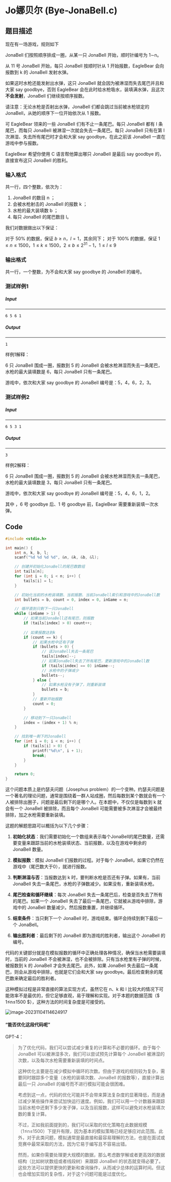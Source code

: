 # Jo娜贝尔 (Bye-JonaBell.c)

## 题目描述

现在有一场游戏，规则如下

JonaBell 们按照顺序排成一圈，从某一只 JonaBell 开始，顺时针编号为 1∼n。

从 11 号 JonaBell 开始，每只 JonaBell 按顺时针从 1 开始报数，EagleBear 会向报数到 k 的 JonaBell 发射水弹。

如果这时水枪还能发射出水弹，这只 JonaBell 就会因为被淋湿而失去尾巴并且和大家 say goodbye，否则 EagleBear 会在此时给水枪吸水，装填满水弹，且这次**不会发射**，JonaBell 们继续按顺序报数。

请注意：无论水枪是否射出水弹，JonaBell 们都会跳过当前被水枪锁定的 JonaBell，从她的顺序下一位开始依次从 1 报数。

可 EagleBear 领来的一些 JonaBell 们有不止一条尾巴。每只 JonaBell 都有 l 条尾巴，而每只 JonaBell 被淋湿一次就会失去一条尾巴。每只 JonaBell 只有在第 l 次淋湿、失去所有尾巴时才会和大家 say goodbye，在此之前该 JonaBell 一直在游戏中参与报数。

EagleBear 希望你使用 C 语言帮他算出哪只 JonaBell 是最后 say goodbye 的，直接宣布这只 JonaBell 的胜利。

### 输入格式
共一行，四个整数，依次为：

1. JonaBell 的数目 n ；
2. 会被水枪射击的 JonaBell 的报数 k ；
3. 水枪的最大装填数 b ；
4. 每只 JonaBell 的尾巴数目 l。

我们对数据做出以下保证：

对于 50% 的数据，保证 $b≥n$，$l=1$，其余同下；
对于 100% 的数据，保证 $1≤n≤1500$，$1≤k≤1500$，$2≤b≤2^{31}−1$，$1≤l≤9$

### 输出格式

共一行，一个整数，为不会和大家 say goodbye 的 JonaBell 的编号。

### 测试样例1

##### Input

------

```
6 5 6 1
```

##### Output

------

```
1
```

样例1解释：

6 只 JonaBell 围成一圈，报数到 5 的 JonaBell 会被水枪淋湿而失去一条尾巴，水枪的最大装填数是 6，每只 JonaBell 只有一条尾巴。

游戏中，依次和大家 say goodbye 的 JonaBell 编号是：5，4，6，2，3。

### 测试样例2

##### Input

------

```
6 5 3 1
```

##### Output

------

```
3
```

样例2解释：

6 只 JonaBell 围成一圈，报数到 5 的 JonaBell 会被水枪淋湿而失去一条尾巴，水枪的最大装填数是 3，每只 JonaBell 只有一条尾巴。

游戏中，依次和大家 say goodbye 的 JonaBell 编号是：5，4，6，1，2。

其中 ，6 号 goodbye 后、1 号 goodbye 前，EagleBear 需要重新装填一次水弹。



## Code

```c
#include <stdio.h>

int main() {
    int n, k, b, l;
    scanf("%d %d %d %d", &n, &k, &b, &l);

    // 创建并初始化JonaBell的尾巴数数组
    int tails[n];
    for (int i = 0; i < n; i++) {
        tails[i] = l;
    }

    // 初始化当前的水枪装填数、当前报数、当前JonaBell索引和游戏中的JonaBell数
    int bullets = b, count = 0, index = 0, inGame = n;

    // 循环直到只剩下一只JonaBell
    while (inGame > 1) {
        // 如果当前JonaBell还有尾巴，则报数
        if (tails[index] > 0) count++;
        
        // 如果报数达到k
        if (count == k) {
            // 如果水枪中还有子弹
            if (bullets > 0) {
                // 该JonaBell失去一条尾巴
                tails[index]--;
                // 如果JonaBell失去了所有尾巴，更新游戏中的JonaBell数
                if (tails[index] == 0) inGame--;
                // 水枪中的子弹减少
                bullets--;
            } else {
                // 如果水枪没有子弹了，则重新装填
                bullets = b;
            }
            // 重新开始报数
            count = 0;
        }

        // 移动到下一只JonaBell
        index = (index + 1) % n;
    }

    // 找到唯一剩下的JonaBell
    for (int i = 0; i < n; i++) {
        if (tails[i] > 0) {
            printf("%d\n", i + 1);
            break;
        }
    }

    return 0;
}
```

这个问题本质上是约瑟夫问题（Josephus problem）的一个变种。约瑟夫问题是一个著名的理论问题，通常是围绕着一群人站成圈，然后每数到某个数就会有一个人被排除出圈子，问题是最后剩下的是哪个人。在本题中，不仅仅是每数到 k 就会有一个 JonaBell 被排除，而且每个 JonaBell 可能需要被多次淋湿才会被最终排除，加之水枪需要重新装填。

这题的解题思路可以概括为以下几个步骤：

1. **初始化状态**：我们需要初始化一个数组来表示每个JonaBell的尾巴数量，还需要变量来跟踪当前的水枪装填状态、当前报数，以及在游戏中剩余的 JonaBell 数量。

2. **模拟报数**：模拟 JonaBell 们报数的过程。对于每个 JonaBell，如果它仍然在游戏中（尾巴数大于0），就进行报数。

3. **判断淋湿与否**：当报数达到 k 时，要判断水枪是否还有子弹。如果有，当前 JonaBell 失去一条尾巴，水枪的子弹数减少。如果没有，重新装填水枪。

4. **尾巴检查和循环继续**：每次 JonaBell 失去一条尾巴后，检查是否失去了所有的尾巴。如果一个 JonaBell 失去了最后一条尾巴，它就被从游戏中排除，游戏中的 JonaBell 数量减少。然后报数重置，并继续循环。

5. **结束条件**：当只剩下一个 JonaBell 时，游戏结束。循环会持续到剩下最后一个 JonaBell。

6. **输出胜利者**：最后剩下的 JonaBell 即为游戏的胜利者，输出这个 JonaBell 的编号。

代码的关键部分就是在模拟报数的循环中正确处理各种情况，确保当水枪需要装填时，当前的 JonaBell 不会被淋湿，也不会被排除。只有当水枪里有子弹的时候，被报数到 k 的 JonaBell 才会失去尾巴。此外，如果 JonaBell 失去最后一条尾巴，则会从游戏中排除，也就是它们会和大家 say goodbye。最后检查剩余的尾巴数来确定最后的胜利者。

这种模拟过程是非常直接的算法实现方式，虽然它在 n、k 和 l 比较大的情况下可能效率不是最优的，但它足够直观，易于理解和实现。对于本题的数据范围（$ 1≤n≤1500 $），这种方法的时间复杂度是可接受的。

![image-20231104114624917](C:\Users\111\AppData\Roaming\Typora\typora-user-images\image-20231104114624917.png)

#### “能否优化这段代码呢”

GPT-4：

> 为了优化代码，我们可以尝试减少重复的计算和不必要的循环。由于每个 JonaBell 可以被淋湿多次，我们可以尝试预先计算每个 JonaBell 被淋湿的次数，以及每次水枪需要重新装填的时间点。
>
> 这种优化主要是在减少模拟中循环的次数。但由于游戏的规则较为复杂，需要同时跟踪多个变量（水枪的装填次数、JonaBell 的报数等），直接计算出最后一只 JonaBell 的编号而不进行模拟可能会很困难。
>
> 考虑到这一点，代码的优化可能并不会带来算法复杂度的显著降低，而是通过减少某些操作来尝试加快运行速度。例如，我们可以用一个计数器来跟踪当前水枪中还剩下多少发子弹，以及当前报数，这样可以避免对水枪装填次数的重复计算。
>
> 不过，正如我前面提到的，我们可以采取的优化策略在此数据规模（1≤n≤1500）下提升有限，因为基本的模拟策略已经足够应对此范围。此外，对于此类问题，模拟通常是最直接和最容易理解的方法，也是在面试或竞赛中最常采取的方法，因为它易于编写且不容易出错。
>
> 然而，如果你需要处理更大规模的数据，那么考虑数学解或者更高效的数据结构（比如树状数组或者线段树）来跟踪 JonaBell 的状态就变得必要了。这些方法可以提供更快的更新和查询操作，从而减少总体的运算时间。但这也会增加实现的复杂性，对于这个问题可能是过度优化。